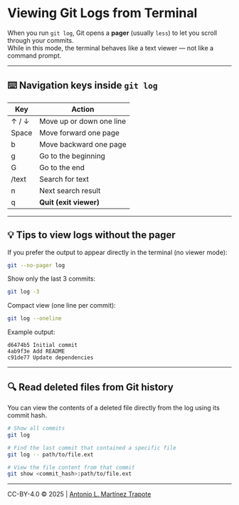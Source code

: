 # Viewing Git Logs from Terminal

When you run `git log`, Git opens a **pager** (usually `less`) to let you scroll through your commits.  
While in this mode, the terminal behaves like a text viewer — not like a command prompt.

---

## ⌨️ Navigation keys inside `git log`
| Key | Action |
|-----|--------|
| ↑ / ↓ | Move up or down one line |
| Space | Move forward one page |
| b | Move backward one page |
| g | Go to the beginning |
| G | Go to the end |
| /text | Search for text |
| n | Next search result |
| q | **Quit (exit viewer)** |

---

## 💡 Tips to view logs without the pager

If you prefer the output to appear directly in the terminal (no viewer mode):

```bash
git --no-pager log
```

Show only the last 3 commits:
```bash
git log -3
```

Compact view (one line per commit):
```bash
git log --oneline
```

Example output:
```
d6474b5 Initial commit
4ab9f3e Add README
c91de77 Update dependencies
```

---

## 🔍 Read deleted files from Git history
You can view the contents of a deleted file directly from the log using its commit hash.

```bash
# Show all commits
git log   

# Find the last commit that contained a specific file                       
git log -- path/to/file.ext    

# View the file content from that commit
git show <commit_hash>:path/to/file.ext
```

---
CC-BY-4.0 &copy; 2025 | [Antonio L. Martínez Trapote](https://github.com/antoniotrapote) 

